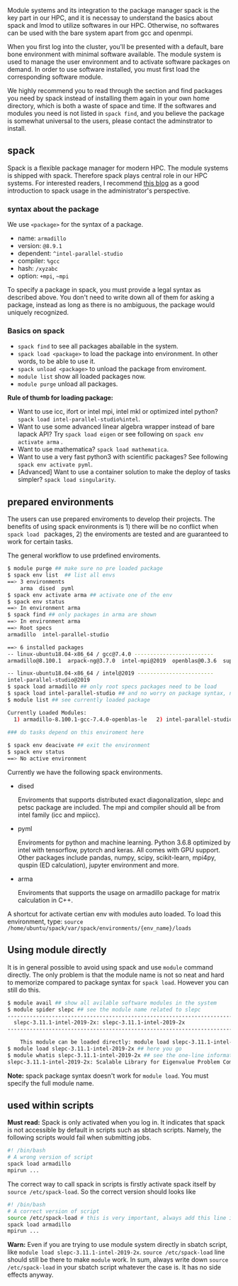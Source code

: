 Module systems and its integration to the package manager spack is the key part in our HPC, and it is necessay to understand the basics about spack and lmod to utilize softwares in our HPC. Otherwise, no softwares can be used with the bare system apart from gcc and openmpi. 

When you first log into the cluster, you'll be presented with a default, bare bone environment with minimal software available. The module system is used to manage the user environment and to activate software packages on demand. In order to use software installed, you must first load the corresponding software module.

We highly recommend you to read through the section and find packages you need by spack instead of installing them again in your own home directory, which is both a waste of space and time. If the softwares and modules you need is not listed in `spack find`, and you believe the package is somewhat universal to the users, please contact the adminstrator to install.

## spack

Spack is a flexible package manager for modern HPC. The module systems is shipped with spack. Therefore spack plays central role in our HPC systems. For interested readers, I recommend [this blog](https://re-ra.xyz/Spack-%E5%85%A5%E9%97%A8%E6%8C%87%E5%8D%97/) as a good introduction to spack usage in the administrator's perspective.

### syntax about the package

We use `<package>` for the syntax of a package.

* name: `armadillo`
* version: `@8.9.1`
* dependent: `^intel-parallel-studio`
* compiler: `%gcc`
* hash: `/xyzabc`
* option: `+mpi`, `~mpi`

To specify a package in spack, you must provide a legal syntax as described above. You don't need to write down all of them for asking a package, instead as long as there is no ambiguous, the package would uniquely recognized.

### Basics on spack

* `spack find` to see all packages abailable in the system.
* `spack load <package>` to load the package into environment. In other words, to be able to use it.
* `spack unload <package>` to unload the package from enviroment.
* `module list` show all loaded packages now.
* `module purge` unload all packages.

**Rule of thumb for loading package:**

* Want to use icc, ifort or intel mpi, intel mkl or optimized intel python? `spack load intel-parallel-studio%intel`.
* Want to use some advanced linear algebra wrapper instead of bare lapack API? Try `spack load eigen` or see following on `spack env activate arma` .
* Want to use mathematica? `spack load mathematica`.
* Want to use a very fast python3 with scientific packages? See following `spack env activate pyml`.
* [Advanced] Want to use a container solution to make the deploy of tasks simpler? `spack load singularity`.

## prepared environments

The users can use prepared enviroments to develop their projects. The benefits of using spack environments is 1) there will be no conflict when `spack load ` packages, 2) the enviroments are tested and are guaranteed to work for certain tasks.

The general workflow to use prdefined enviroments.

```bash
$ module purge ## make sure no pre loaded package
$ spack env list  ## list all envs
==> 3 environments
    arma  dised  pyml
$ spack env activate arma ## activate one of the env
$ spack env status
==> In environment arma
$ spack find ## only packages in arma are shown
==> In environment arma
==> Root specs
armadillo  intel-parallel-studio

==> 6 installed packages
-- linux-ubuntu18.04-x86_64 / gcc@7.4.0 -------------------------
armadillo@8.100.1  arpack-ng@3.7.0  intel-mpi@2019  openblas@0.3.6  superlu@5.2.1

-- linux-ubuntu18.04-x86_64 / intel@2019 ------------------------
intel-parallel-studio@2019
$ spack load armadillo ## only root specs packages need to be load
$ spack load intel-parallel-studio ## and no worry on package syntax, name is enough in environments
$ module list ## see currently loaded package

Currently Loaded Modules:
  1) armadillo-8.100.1-gcc-7.4.0-openblas-le   2) intel-parallel-studio-2019-intel-2019-26
  
### do tasks depend on this enviroment here

$ spack env deacivate ## exit the environment
$ spack env status
==> No active environment
```

Currently we have the following spack environments.

* dised

  Enviroments that supports distributed exact diagonalization, slepc and petsc package are included. The mpi and compiler should all be from intel family (icc and mpiicc).

* pyml

  Enviroments for python and machine learning. Python 3.6.8 optimized by intel with tensorflow, pytorch and keras. All comes with GPU support. Other packages include pandas, numpy, scipy, scikit-learn, mpi4py, quspin (ED calculation), jupyter environment and more.

* arma

  Enviroments that supports the usage on armadillo package for matrix calculation in C++.

A shortcut for activate certian env with modules auto loaded. To load this environment, type:
`source /home/ubuntu/spack/var/spack/environments/{env_name}/loads`

## Using module directly

It is in general possible to avoid using spack and use `module` command directly. The only problem is that the module name is not so neat and hard to memorize compared to package syntax for `spack load`. However you can still do this.

```bash
$ module avail ## show all avilable software modules in the system
$ module spider slepc ## see the module name related to slepc
----------------------------------------------------------------------------------------------------------------------------------------------------
  slepc-3.11.1-intel-2019-2x: slepc-3.11.1-intel-2019-2x
----------------------------------------------------------------------------------------------------------------------------------------------------

    This module can be loaded directly: module load slepc-3.11.1-intel-2019-2x
$ module load slepc-3.11.1-intel-2019-2x ## here you go
$ module whatis slepc-3.11.1-intel-2019-2x ## see the one-line information of the module
slepc-3.11.1-intel-2019-2x: Scalable Library for Eigenvalue Problem Computations.
```

**Note:** spack package syntax doesn't work for `module load`. You  must specify the full module name.

## used within scripts

**Must read:** Spack is only activated when you log in. It indicates that spack is not accessible by default in scripts such as sbtach scripts. Namely, the following scripts would fail when submitting jobs.

```bash
#! /bin/bash
# A wrong version of script
spack load armadillo
mpirun ...
```

The correct way to call spack in scripts is firstly activate spack itself by `source /etc/spack-load`. So the correct version should looks like

```bash
#! /bin/bash
# A correct version of script
source /etc/spack-load # this is very important, always add this line in sbatch script in case of error
spack load armadillo
mpirun ...
```

**Warn:** Even if you are trying to use module system directly in sbatch script, like `module load slepc-3.11.1-intel-2019-2x`. `source /etc/spack-load` line should still be there to make `module` work. In sum, always write down  `source /etc/spack-load`  in your sbatch script whatever the case is. It has no side effects anyway.